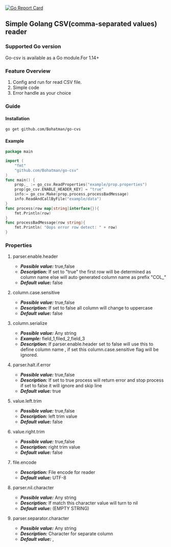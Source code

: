 [![Go Report Card](https://goreportcard.com/badge/github.com/Bohatman/go-csv)](https://goreportcard.com/report/github.com/Bohatman/go-csv)
## Simple Golang CSV(comma-separated values) reader

### Supported Go version

Go-csv is available as a Go module.For 1.14+ 

### Feature Overview

1. Config and run for read CSV file.
2. Simple code
3. Error handle as your choice

### Guide

#### Installation

```sh 
go get github.com/Bohatman/go-cvs 
```

#### Example

```go
package main

import (
	"fmt"
	"github.com/Bohatman/go-csv"
)
func main() {
	prop,_ := go_csv.ReadProperties("example/prop.properties")
	prop[go_csv.ENABLE_HEADER_KEY] = "true"
	info:= go_csv.Make(prop,process,processBadMessage)
	info.ReadAndCallByFile("example/data")
}
func process(row map[string]interface{}){
	fmt.Println(row)
}
func processBadMessage(row string){
	fmt.Println( "Oops error row detect: " + row)
}
```

### Properties

1. parser.enable.header
    - ***Possible value:*** true,false
    - ***Description:*** If set to "true" the first row will be determined as column name else will auto generated column name as prefix "COL_"
    - ***Default value:*** false
    
2. column.case.sensitive
    - ***Possible value:*** true,false
    - ***Description:*** If set to false all column will change to uppercase
    - ***Default value:*** false    

3. column.serialize
    - ***Possible value:*** Any string
    - ***Example:*** field_1,filed_2,field_3
    - ***Description:*** If parser.enable.header set to false will use this to define column name , if set this column.case.sensitive flag will be ignored.
        

4. parser.halt.if.error
    - ***Possible value:*** true,false
    - ***Description:*** If set to true process will return error and stop process if set to false it will ignore and skip line
    - ***Default value:*** true
    
5. value.left.trim
   - ***Possible value:*** true,false
   - ***Description:*** left trim value
   - ***Default value:*** false    

6. value.right.trim
    - ***Possible value:*** true,false
    - ***Description:*** right trim value
    - ***Default value:*** false
    
7. file.encode
    - ***Description:*** File encode for reader
    - ***Default value:*** UTF-8
    
8. parser.nil.character
    - ***Possible value:*** Any string
    - ***Description:*** If match this character value will turn to nil
    - ***Default value:*** (EMPTY STRING)

9. parser.separator.character
    - ***Possible value:*** Any string
    - ***Description:*** Character for separate column
    - ***Default value:*** ,
    
    
